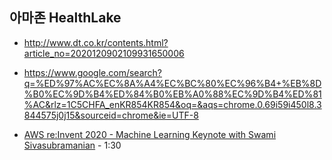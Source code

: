 ## 아마존 HealthLake ##

* http://www.dt.co.kr/contents.html?article_no=2020120902109931650006

* https://www.google.com/search?q=%ED%97%AC%EC%8A%A4%EC%BC%80%EC%96%B4+%EB%8D%B0%EC%9D%B4%ED%84%B0%EB%A0%88%EC%9D%B4%ED%81%AC&rlz=1C5CHFA_enKR854KR854&oq=&aqs=chrome.0.69i59i450l8.3844575j0j15&sourceid=chrome&ie=UTF-8

* [AWS re:Invent 2020 - Machine Learning Keynote with Swami Sivasubramanian](https://www.youtube.com/watch?v=PjDysgCvRqY) - 1:30
